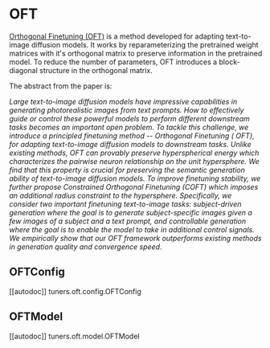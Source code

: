 <!--Copyright 2023 The HuggingFace Team. All rights reserved.

Licensed under the Apache License, Version 2.0 (the "License"); you may not use this file except in compliance with
the License. You may obtain a copy of the License at

http://www.apache.org/licenses/LICENSE-2.0

Unless required by applicable law or agreed to in writing, software distributed under the License is distributed on
an "AS IS" BASIS, WITHOUT WARRANTIES OR CONDITIONS OF ANY KIND, either express or implied. See the License for the
specific language governing permissions and limitations under the License.

⚠️ Note that this file is in Markdown but contain specific syntax for our doc-builder (similar to MDX) that may not be
rendered properly in your Markdown viewer.

-->

# OFT

[Orthogonal Finetuning (OFT)](https://hf.co/papers/2306.07280) is a method developed for adapting text-to-image
diffusion models. It works by reparameterizing the pretrained weight matrices with it's orthogonal matrix to preserve
information in the pretrained model. To reduce the number of parameters, OFT introduces a block-diagonal structure in
the orthogonal matrix.

The abstract from the paper is:

*Large text-to-image diffusion models have impressive capabilities in generating photorealistic images from text
prompts. How to effectively guide or control these powerful models to perform different downstream tasks becomes an
important open problem. To tackle this challenge, we introduce a principled finetuning method -- Orthogonal Finetuning (
OFT), for adapting text-to-image diffusion models to downstream tasks. Unlike existing methods, OFT can provably
preserve hyperspherical energy which characterizes the pairwise neuron relationship on the unit hypersphere. We find
that this property is crucial for preserving the semantic generation ability of text-to-image diffusion models. To
improve finetuning stability, we further propose Constrained Orthogonal Finetuning (COFT) which imposes an additional
radius constraint to the hypersphere. Specifically, we consider two important finetuning text-to-image tasks:
subject-driven generation where the goal is to generate subject-specific images given a few images of a subject and a
text prompt, and controllable generation where the goal is to enable the model to take in additional control signals. We
empirically show that our OFT framework outperforms existing methods in generation quality and convergence speed*.

## OFTConfig

[[autodoc]] tuners.oft.config.OFTConfig

## OFTModel

[[autodoc]] tuners.oft.model.OFTModel
